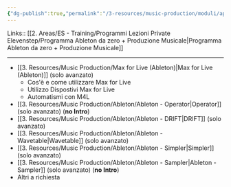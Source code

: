 ```yaml
---
{"dg-publish":true,"permalink":"/3-resources/music-production/moduli/approfondimento-dispositivi-ableton-modulo/"}
---
```


Links:: [[2. Areas/ES - Training/Programmi Lezioni Private Elevenstep/Programma Ableton da zero + Produzione Musicale\|Programma Ableton da zero + Produzione Musicale]]

---

- [[3. Resources/Music Production/Max for Live (Ableton)\|Max for Live (Ableton)]] (solo avanzato)
	- Cos'è e come utilizzare Max for Live
	- Utilizzo Dispostivi Max for Live
	- Automatismi con M4L
- [[3. Resources/Music Production/Ableton/Ableton - Operator\|Operator]] (solo avanzato) (**no Intro**)
- [[3. Resources/Music Production/Ableton/Ableton - DRIFT\|DRIFT]] (solo avanzato)
- [[3. Resources/Music Production/Ableton/Ableton - Wavetable\|Wavetable]] (solo avanzato)
- [[3. Resources/Music Production/Ableton/Ableton - Simpler\|Simpler]] (solo avanzato)
- [[3. Resources/Music Production/Ableton/Ableton - Sampler\|Ableton - Sampler]] (solo avanzato) (**no Intro**)
- Altri a richiesta

